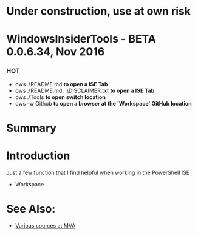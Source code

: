 # Under construction, use at own risk

# WindowsInsiderTools - BETA 0.0.6.34, Nov 2016

### HOT
+ ows .\README.md **to open a ISE Tab**
+ ows .\README.md, .\DISCLAIMER.txt **to open a ISE Tab**
+ ows .\Tools **to open switch location**
+ ows -w Github **to open a browser at the 'Workspace' GitHub location**

# Summary

# Introduction
Just a few function that I find helpful when working in the PowerShell ISE
+ Workspace

# See Also:

+ [Various cources at MVA](https://pages.github.com/)

